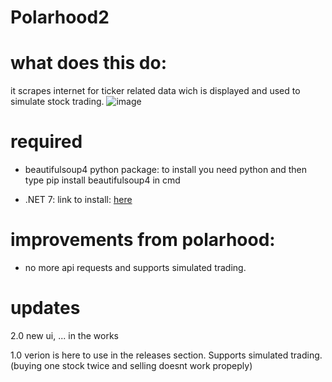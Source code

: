 # Polarhood2
# what does this do:
it scrapes internet for ticker related data wich
is displayed and used to simulate stock trading.
![image](https://github.com/oebear/Polarhood2/assets/52967830/60cd769c-04a3-4248-ba19-9abaee4c1fff)



# required
- beautifulsoup4 python package:
to install you need python and then type pip install beautifulsoup4 in cmd

- .NET 7:
link to install: [here](https://dotnet.microsoft.com/en-us/download)

# improvements from polarhood:
- no more api requests and supports simulated trading.
# updates
2.0 new ui, ... in the works

1.0 verion is here to use in the releases section. Supports simulated trading.(buying one stock twice and selling doesnt work propeply)


